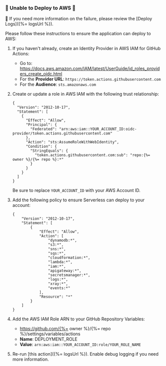 ### 🚨 Unable to Deploy to AWS 🚨

🤔 If you need more information on the failure, please review the [Deploy Logs]({%= logsUrl %}).

Please follow these instructions to ensure the application can deploy to AWS:

1. If you haven't already, create an Identity Provider in AWS IAM for GitHub Actions:

   - Go to: https://docs.aws.amazon.com/IAM/latest/UserGuide/id_roles_providers_create_oidc.html
   - For the **Provider URL**: `https://token.actions.githubusercontent.com`
   - For the **Audience**: `sts.amazonaws.com`

2. Create or update a role in AWS IAM with the following trust relationship:

   ```
   {
     "Version": "2012-10-17",
     "Statement": [
       {
         "Effect": "Allow",
         "Principal": {
           "Federated": "arn:aws:iam::YOUR_ACCOUNT_ID:oidc-provider/token.actions.githubusercontent.com"
         },
         "Action": "sts:AssumeRoleWithWebIdentity",
         "Condition": {
           "StringEquals": {
             "token.actions.githubusercontent.com:sub": "repo:{%= owner %}/{%= repo %}:*"
           }
         }
       }
     ]
   }
   ```

   Be sure to replace `YOUR_ACCOUNT_ID` with your AWS Account ID.

3. Add the following policy to ensure Serverless can deploy to your account:

   ```
   {
       "Version": "2012-10-17",
       "Statement": [
           {
               "Effect": "Allow",
               "Action": [
                   "dynamodb:*",
                   "s3:*",
                   "sns:*",
                   "sqs:*",
                   "cloudformation:*",
                   "lambda:*",
                   "iam:*",
                   "apigateway:*",
                   "secretsmanager:*",
                   "logs:*",
                   "xray:*",
                   "events:*"
               ],
               "Resource": "*"
           }
       ]
   }
   ```

4. Add the AWS IAM Role ARN to your GitHub Repository Variables:

   - https://github.com/{%= owner %}/{%= repo %}/settings/variables/actions
   - **Name**: DEPLOYMENT_ROLE
   - **Value**: `arn:aws:iam::YOUR_ACCOUNT_ID:role/YOUR_ROLE_NAME`

5. Re-run [this action]({%= logsUrl %}). Enable debug logging if you need more information.
